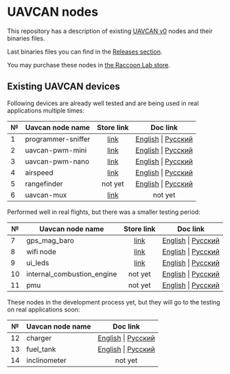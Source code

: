 # UAVCAN nodes

This repository has a description of existing [UAVCAN v0](https://legacy.uavcan.org/) nodes and their binaries files.

Last binaries files you can find in the [Releases section](https://github.com/InnopolisAero/inno_uavcan_node_binaries/releases).

You may purchase these nodes in [the Raccoon Lab store](http://raccoonlab.org/store).

## Existing UAVCAN devices

Following devices are already well tested and are being used in real applications multiple times:

| № | Uavcan node name                                  | Store link        | Doc link |
| - | ------------------------------------------------- |:-----------------:|:-----------------:|
| 1 | programmer-sniffer | [link](http://raccoonlab.org/store/tproduct/360882105-292567816261-uavcan-sniffer-and-programmer) | [English](doc/programmer_sniffer/README.md) \| [Русский](doc/programmer_sniffer/README_ru.md) |
| 2 | uavcan-pwm-mini | [link](http://raccoonlab.org/store/tproduct/360882105-682589711231-uavcan-mini-node) | [English](doc/can_pwm/README.md) \| [Русский](doc/can_pwm/README.md) |
| 3 | uavcan-pwm-nano | [link](http://raccoonlab.org/store/tproduct/360882105-203551776911-uavcan-nano-node) | [English](doc/can_pwm/README.md) \| [Русский](doc/can_pwm/README_ru.md) |
| 4 | airspeed | [link](http://raccoonlab.org/store/tproduct/360882105-873007485651-uavcan-airspeed-sensor)  | [English](doc/airspeed/README.md) \| [Русский](doc/airspeed/README_ru.md) |
| 5 | rangefinder | not yet | [English](doc/rangefinder/README.md) \| [Русский](doc/rangefinder/README_ru.md) |
| 6 | uavcan-mux          | [link](http://raccoonlab.org/store/tproduct/360882105-436323747071-uavcan-mux) | not yet |

Performed well in real flights, but there was a smaller testing period:

| № | Uavcan node name           | Store link           | Doc link |
| - | ------------------------------------------------- |:-----------------:|:-----------------:|
| 7 | gps_mag_baro               | [link](http://raccoonlab.org/store/tproduct/390642159-682763205441-uavcan-gps-magnetometer-and-barometer-se) | [English](doc/gps_mag_baro/README.md) \| [Русский](doc/gps_mag_baro/README_ru.md)|
| 8 | wifi node                  | [link](http://raccoonlab.org/store/tproduct/390642159-465045641231-uavcan-wifi-bridge-node) | [English](doc/wifi_bridge/README.md) \| [Русский](doc/wifi_bridge/README_ru.md)|
| 9 | ui_leds                    | [link](http://raccoonlab.org/store/tproduct/390642159-922336910131-uavcan-rgb-ui-led) | [English](doc/ui_leds/README.md) \| [Русский](doc/ui_leds/README_ru.md)|
| 10| internal_combustion_engine |not yet | [English](doc/ice/README.md) \| [Русский](doc/ice/README_ru.md)|
| 11| pmu        |not yet | [English](doc/pmu_cover/README.md) \| [Русский](doc/pmu_cover/README_ru.md) |


These nodes in the development process yet, but they will go to the testing on real applications soon:

| № | Uavcan node name | Doc link                        |
| - | ---------------- |:-------------------------------:|
| 12| charger          | [English](doc/charger/README.md) \| [Русский](doc/charger/README_ru.md)  |
| 13| fuel_tank        | [English](doc/fuel_tank/README.md) \| [Русский](doc/fuel_tank/README_ru.md)|
| 14| inclinometer     | not yet                         |
